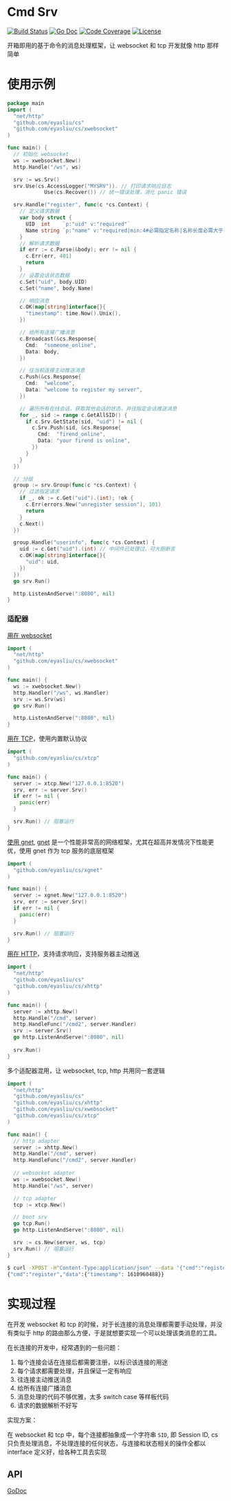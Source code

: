 # Cmd Srv

[![Build Status](https://travis-ci.com/eyasliu/cs.svg)](https://travis-ci.com/eyasliu/cs)
[![Go Doc](https://godoc.org/github.com/eyasliu/cs?status.svg)](https://godoc.org/github.com/eyasliu/cs)
[![Code Coverage](https://codecov.io/gh/eyasliu/cs/branch/master/graph/badge.svg)](https://codecov.io/gh/eyasliu/cs/branch/master)
[![License](https://img.shields.io/github/license/eyasliu/cs.svg?style=flat)](https://github.com/eyasliu/cs)

开箱即用的基于命令的消息处理框架，让 websocket 和 tcp 开发就像 http 那样简单

# 使用示例


```go
package main
import (
  "net/http"
  "github.com/eyasliu/cs"
  "github.com/eyasliu/cs/xwebsocket"
)

func main() {
  // 初始化 websocket
  ws := xwebsocket.New()
  http.Handle("/ws", ws)

  srv := ws.Srv()
  srv.Use(cs.AccessLogger("MYSRV")). // 打印请求响应日志
            Use(cs.Recover()) // 统一错误处理，消化 panic 错误

  srv.Handle("register", func(c *cs.Context) {
    // 定义请求数据
    var body struct {
      UID  int    `p:"uid" v:"required"`
      Name string `p:"name" v:"required|min:4#必需指定名称|名称长度必需大于4位"`
    }
    // 解析请求数据
    if err := c.Parse(&body); err != nil {
      c.Err(err, 401)
      return
    }
    // 设置会话状态数据
    c.Set("uid", body.UID)
    c.Set("name", body.Name)

    // 响应消息
    c.OK(map[string]interface{}{
      "timestamp": time.Now().Unix(),
    })

    // 给所有连接广播消息
    c.Broadcast(&cs.Response{
      Cmd:  "someone_online",
      Data: body,
    })

    // 往当前连接主动推送消息
    c.Push(&cs.Response{
      Cmd:  "welcome",
      Data: "welcome to register my server",
    })

    // 遍历所有在线会话，获取其他会话的状态，并往指定会话推送消息
    for _, sid := range c.GetAllSID() {
      if c.Srv.GetState(sid, "uid") != nil {
        c.Srv.Push(sid, &cs.Response{
          Cmd:  "firend_online",
          Data: "your firend is online",
        })
      }
    }
  })

  // 分组
  group := srv.Group(func(c *cs.Context) {
    // 过滤指定请求
    if _, ok := c.Get("uid").(int); !ok {
      c.Err(errors.New("unregister session"), 101)
      return
    }
    c.Next()
  })

  group.Handle("userinfo", func(c *cs.Context) {
    uid := c.Get("uid").(int) // 中间件已处理过，可大胆断言
    c.OK(map[string]interface{}{
      "uid": uid,
    })
  })
  go srv.Run()

  http.ListenAndServe(":8080", nil)
}
```


### 适配器

[用在 websocket](./xwebsocket)

```go
import (
  "net/http"
  "github.com/eyasliu/cs/xwebsocket"
)

func main() {
  ws := xwebsocket.New()
  http.Handler("/ws", ws.Handler)
  srv := ws.Srv(ws)
  go srv.Run()

  http.ListenAndServe(":8080", nil)
}
```

[用在 TCP](./xtcp)，使用内置默认协议

```go
import (
  "github.com/eyasliu/cs/xtcp"
)

func main() {
  server := xtcp.New("127.0.0.1:8520")
  srv, err := server.Srv()
  if err != nil {
    panic(err)
  }

  srv.Run() // 阻塞运行
}
```

[使用 gnet](./gnet), [gnet](https://github.com/panjf2000/gnet) 是一个性能非常高的网络框架，尤其在超高并发情况下性能更优，使用 gnet 作为 tcp 服务的底层框架

```go
import (
  "github.com/eyasliu/cs/xgnet"
)

func main() {
  server := xgnet.New("127.0.0.1:8520")
  srv, err := server.Srv()
  if err != nil {
    panic(err)
  }

  srv.Run() // 阻塞运行
}
```

[用在 HTTP](./xhttp)，支持请求响应，支持服务器主动推送

```go
import (
  "net/http"
  "github.com/eyasliu/cs"
  "github.com/eyasliu/cs/xhttp"
)

func main() {
  server := xhttp.New()
  http.Handle("/cmd", server)
  http.HandleFunc("/cmd2", server.Handler)
  srv := server.Srv()
  go http.ListenAndServe(":8080", nil)
	
  srv.Run()
}
```

多个适配器混用，让 websocket, tcp, http 共用同一套逻辑

```go
import (
  "net/http"
  "github.com/eyasliu/cs"
  "github.com/eyasliu/cs/xhttp"
  "github.com/eyasliu/cs/xwebsocket"
  "github.com/eyasliu/cs/xtcp"
)

func main() {
  // http adapter
  server := xhttp.New()
  http.Handle("/cmd", server)
  http.HandleFunc("/cmd2", server.Handler)
  
  // websocket adapter
  ws := xwebsocket.New()
  http.Handle("/ws", server)

  // tcp adapter
  tcp := xtcp.New()

  // boot srv
  go tcp.Run()
  go http.ListenAndServe(":8080", nil)

  srv := cs.New(server, ws, tcp)
  srv.Run() // 阻塞运行
}
```

```sh
$ curl -XPOST -H"Content-Type:application/json" --data '{"cmd":"register", "data":{"uid": 101, "name": "eyasliu"}}' http://localhost:8080/cmd
{"cmd":"register","data":{"timestamp": 1610960488}}
```

# 实现过程

在开发 websocket 和 tcp 的时候，对于长连接的消息处理都需要手动处理，并没有类似于 http 的路由那么方便，于是就想要实现一个可以处理该类消息的工具。

在长连接的开发中，经常遇到的一些问题：

 1. 每个连接会话在连接后都需要注册，以标识该连接的用途
 2. 每个请求都需要处理，并且保证一定有响应
 3. 往连接主动推送消息
 4. 给所有连接广播消息
 5. 消息处理的代码不够优雅，太多 switch case 等样板代码
 6. 请求的数据解析不好写

实现方案：

在 websocket 和 tcp 中，每个连接都抽象成一个字符串 `SID`, 即 Session ID, cs 只负责处理消息，不处理连接的任何状态，与连接和状态相关的操作全都以 interface 定义好，给各种工具去实现

## API

[GoDoc](https://pkg.go.dev/github.com/eyasliu/cs)